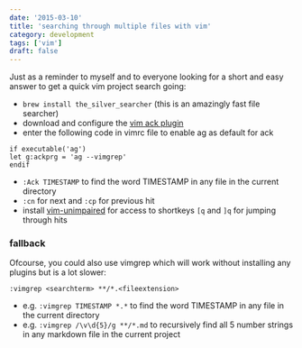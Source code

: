 ```yaml
---
date: '2015-03-10'
title: 'searching through multiple files with vim'
category: development
tags: ['vim']
draft: false
---
```


Just as a reminder to myself and to everyone looking for a short and easy answer to get a quick vim project search going:

-   `brew install the_silver_searcher` (this is an amazingly fast file searcher)
-   download and configure the [vim ack plugin](https://github.com/mileszs/ack.vim)
-   enter the following code in vimrc file to enable ag as default for ack

```vim
if executable('ag')
let g:ackprg = 'ag --vimgrep'
endif
```

-   `:Ack TIMESTAMP` to find the word TIMESTAMP in any file in the current directory
-   `:cn` for next and `:cp` for previous hit
-   install [vim-unimpaired](https://github.com/tpope/vim-unimpaired) for access to shortkeys `[q` and `]q` for jumping through hits

### fallback

Ofcourse, you could also use vimgrep which will work without installing any plugins but is a lot slower:

`:vimgrep <searchterm> **/*.<fileextension>`

-   e.g. `:vimgrep TIMESTAMP *.*` to find the word TIMESTAMP in any file in the current directory
-   e.g. `:vimgrep /\v\d{5}/g **/*.md` to recursively find all 5 number strings in any markdown file in the current project
